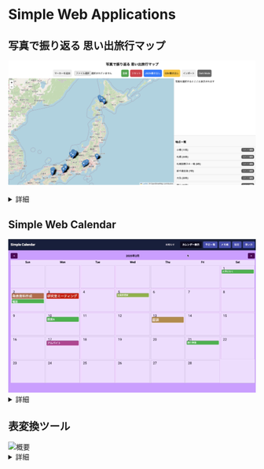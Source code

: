 # Simple Web Applications

## 写真で振り返る 思い出旅行マップ

![基本画面](travelphotomap/img/interface_main.png)

<details><summary>詳細</summary>

- このアプリケーションは、ユーザーが撮影した写真のGPS座標、撮影日時などのEXIF情報を活用して、旅行の思い出を地図上に視覚的に楽しむことができることを目的としたものです。
- また、今後の旅行計画を作る際にメモを地図上に残しておきたいという要望から、マーカーを手動で追加できるようにしています。
- 写真の位置情報をもとに自動クラスタリングを行い、グループ単位で管理および表示することで、ユーザーは訪れた地域ごとに旅行を写真と共に振り返ることができます。

<img src="travelphotomap/img/photomap.gif" alt="Demo">

### 特徴

- 写真のEXIF情報解析
    - アップロードされた画像ファイルからEXIF情報を抽出し、GPS座標や撮影日時、ファイルパスなどのメタデータを利用して地図上に配置します。
- 自動クラスタリング
    - 写真同士の位置が一定の閾値以内であれば同じグループ（クラスタ）にまとめ、グループごとの中心座標を動的に再計算します。
- 逆ジオコーディング
    - Nominatim API と BigDataCloud Reverse Geocoding API を利用して、GPS座標から都市名や地域名を取得します。
    - 有効な都市名が取得できない場合は、自動的に「グループ1」「グループ2」…とグループ名を付与します。
    - 自動的に付与された仮のグループ名は一度に限り変更が可能です。
- 地図表示（Leaflet, OpenStreetMap）
    - Leafletを利用して、地図上に各写真のマーカーを個別に表示します。
    - 各グループの範囲は、グループ内の全写真の位置から計算した最大距離をもとに、薄い青色で円を描画して示しています。
- シンプルなUI
    - サイドパネルには「グループ名 (枚数)」の形式でグループ一覧を表示しています。
    - グループをクリックすると、対応するグループの平均座標に地図が移動し、右上の詳細表示エリアにはそのグループに属する写真を表示します。
    - 写真詳細表示では、左右の「<」「>」ボタンおよびキーボードの左右矢印キーで写真を切り替えることができます。
    - 写真の下部には、EXIF情報（座標、撮影日時、ファイルパス）も表示されます。
- データの永続化・インポート／エクスポート
    - ブラウザのlocalStorageを利用して、ユーザーが登録した写真に付随するデータを保持します。
    - JSON形式およびCSV形式でのデータの書き出し・読み込み機能を備え、バックアップや他環境での再現が容易です。
- ダークモード対応
    - お好みでボタンや背景、文字の色をダークテーマ用に調整したダークモードとライトモードを切り替え可能です。
- コメント機能
    - コメント編集ボタンを押すと、それぞれのグループに対してメモを記入することができます。

### 使用している技術・ライブラリ

- HTML5/CSS3/JavaScript
    - JavaScriptの基本機能（async/await、Promise、イベントリスナーなど）を使用して、非同期処理やユーザーインタラクションを実装しています。
- Leaflet.js
    - インタラクティブな地図表示、マーカーおよび円の描画に利用しています。
- EXIF.js
    - 写真からEXIF情報を抽出します。
- 逆ジオコーディングAPI
    - [axios](https://github.com/axios/axios) : 逆ジオコーディングAPIへのHTTPリクエストを実行するために使用しています。
    - [Nominatim API](https://nominatim.org/release-docs/latest/api/Overview/)
    - [BigDataCloud Reverse Geocoding API](https://www.bigdatacloud.com/free-api/free-reverse-geocode-to-city-api)
- Web Storage API ([localStorage](https://developer.mozilla.org/ja/docs/Web/API/Window/localStorage))
    - ユーザーデータの永続化に使用します。
- Flexbox
    - 地図部分とサイドパネルのレイアウトを柔軟に実現します。

### セットアップとインストール

- プロジェクトのファイル一式（HTML、CSS、JavaScriptファイル）をWebサーバーまたはローカル環境に配置します。
- 本アプリケーションはクライアントのみで動作するため、サーバーの設定は不要です。
- 配置したHTMLファイルにブラウザでアクセスすると、アプリケーションが起動します。

### 使い方

![写真プレビュー](travelphotomap/img/photo_preview.png)

- 上部の「ファイル選択」ボタンから複数の写真を選択し、EXIF情報が抽出されると「登録」ボタンが有効になります。
- 「登録」ボタンをクリックすると、写真ごとにEXIF情報からGPS座標などを取得し、地図上にマーカーとグループ範囲が表示されます。
- 各グループは、逆ジオコーディングにより取得した都市名（または自動生成された「グループX」）で表示され、写真が近い場合は自動的にクラスタリングされます。
- 右側のサイドパネルにグループ一覧が表示され、「グループ名 (総写真枚数)」の形式で一覧表示されます。
- グループをクリックすると、地図がそのグループの平均座標に移動し、下部の詳細表示エリアにグループ内の写真が表示されます。

![詳細表示エリア](travelphotomap/img/photo_description.png)

- 詳細表示エリアでは、左右の「<」「>」ボタンおよびキーボードの左右矢印キーで写真を切り替えられ、各写真のEXIF情報（座標、撮影日時、ファイルパス）も確認できます。

![写真拡大表示](travelphotomap/img/popup_picture.png)

- 写真を詳細表示エリアでクリックすると画面に大きくポップアップされた写真を表示します。
- 手動マーカー追加：地図上をクリックして、手動でマーカーを追加することも可能です。
- データのインポート／エクスポート：JSONまたはCSV形式で旅行記録データを保存・読み込みできます。
- ダークモード切替：上部の「Dark Mode」ボタンでテーマを切り替え、暗い環境でも見やすく利用できます。

### 不具合

- 書き出したcsvファイルまたはjsonファイルを読み込んだ際に、写真ファイルがURLで指定される状況にない場合、地図上のピンとメタデータは復元されますが、写真が読み込まれないことが確認されています。

</details>


## Simple Web Calendar

<img src="calendarapp/img/tableview.png" alt="基本画面">

<details><summary>詳細</summary>

- このアプリケーションは、ユーザーがブラウザ上で予定の追加・編集・削除、メモの管理、CSV 形式でのデータのインポート／エクスポートなどを行える、シンプルかつモダンなカレンダーアプリです。
- サーバーサイドのプログラムを一切使用せず、HTML と JavaScript のみで動作するため、ローカル環境でも簡単に利用可能です。

---

### 機能の紹介

<img src="calendarapp/img/simplewebcalendar_1.gif" alt="使い方1">

使い方(前編)

- 予定の追加は標準的なカレンダーと同様で直感的に操作できます。
- 日付はカレンダー形式(date)から選択でき、時刻はスクロール形式(time)から入力できます。
- 関連予定を複数紐付けることが可能です。紐づける際にはidを直接指定するほか、キーワード検索することが可能です。
- 地図から場所を選択して位置情報を追加することが可能です。
- バッジの色を変更可能です。
- 重要度に応じて文字サイズを変更可能です。
- ユーザ定義のタグを含め、複数タグをサポートします。

---

<img src="calendarapp/img/simplewebcalendar_2.gif" alt="使い方2">

使い方(後編)

- 日付順または優先度順でソートすることができます。
- 終了済みイベントを非表示にすることができます。
- 予定イベントをキーワード検索することが可能です。
- 編集可能な複数のメモを記録可能です。
- 文字サイズ/バッジ色のデフォルトを優先度別で設定可能です。
- お知らせボタンをクリックすると今日の予定が優先度順に表示されるほか、インポート・エクスポート履歴、設定変更履歴を確認できます。
- csvファイルでエクスポート/インポートが可能です。全ての予定イベント、設定情報、メモ帳を完全にエクスポート/インポートします。
- 全ての項目において既存の予定の編集が可能です。
- リスト表示時に座標をクリックすることで地図にピンを表示することができます。

</details>



## 表変換ツール

<img src="tableconvert/img/tableconvert.gif" alt="概要">

<details><summary>詳細</summary>

- このアプリケーションは、csv, excel, markdown, htmlを相互に変換するツールです。
- エディターで表を作成し、csv, markdown, htmlの書式でコピーすることが可能です。

### 特徴

![エディター1](tableconvert/img/editor.png)

- 複数入力形式への対応
	- ExcelとCSVファイルのアップロードにより表データを読み込み、MarkdownおよびHTML形式に変換できます。
	- Markdown形式のテーブル入力から、HTMLやCSV形式に変換できます。
	- HTML形式のテーブル入力から、MarkdownやCSV形式に変換できます。
- 「表エディタ」タブでの画面上で直接編集可能なテーブル（contenteditable 属性を使用）
	- 行・列の追加・削除ボタンにより簡単に表のサイズを変更できます。
	- HTMLでの変換結果表示では、「HTMLタグでの出力」と「レンダリングされたプレビュー」の両方で表示しています。
- その他のこだわりポイント
    - ワンボタンでのコピー機能を提供しています。
	- csvファイルを読み込んだ際にでの入力出力文字コードの指定を可能にしています。
    - リアルタイムに更新されるように設計しています。

### 使用している技術・ライブラリ

- Bootstrap 5, Bootstrap Icons (UI, https://getbootstrap.com/docs/5.0/extend/icons/)
- SheetJS (xlsx用ライブラリ, 2025年2月に0.20.3に変更, https://sheetjs.com/)
- encoding.js (テキスト変換処理, https://github.com/polygonplanet/encoding.js/blob/master/README_ja.md)

</details>

